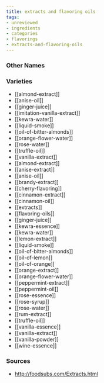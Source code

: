 ```yaml
---
title: extracts and flavoring oils
tags:
- unreviewed
- ingredients
- categories
- flavorings
- extracts-and-flavoring-oils
---
```



### Other Names


### Varieties

* [[almond-extract]]
* [[anise-oil]]
* [[ginger-juice]]
* [[imitation-vanilla-extract]]
* [[kewra-water]]
* [[liquid-smoke]]
* [[oil-of-bitter-almonds]]
* [[orange-flower-water]]
* [[rose-water]]
* [[truffle-oil]]
* [[vanilla-extract]]
* [[almond-extract]]
* [[anise-extract]]
* [[anise-oil]]
* [[brandy-extract]]
* [[cherry-flavoring]]
* [[cinnamon-extract]]
* [[cinnamon-oil]]
* [[extracts]]
* [[flavoring-oils]]
* [[ginger-juice]]
* [[kewra-essence]]
* [[kewra-water]]
* [[lemon-extract]]
* [[liquid-smoke]]
* [[oil-of-bitter-almonds]]
* [[oil-of-lemon]]
* [[oil-of-orange]]
* [[orange-extract]]
* [[orange-flower-water]]
* [[peppermint-extract]]
* [[peppermint-oil]]
* [[rose-essence]]
* [[rose-syrup]]
* [[rose-water]]
* [[rum-extract]]
* [[truffle-oil]]
* [[vanilla-essence]]
* [[vanilla-extract]]
* [[vanilla-powder]]
* [[wine-essence]]

### Sources
* http://foodsubs.com/Extracts.html
